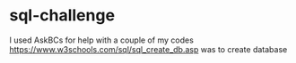 # sql-challenge
I used AskBCs for help with a couple of my codes 
https://www.w3schools.com/sql/sql_create_db.asp was to create database
